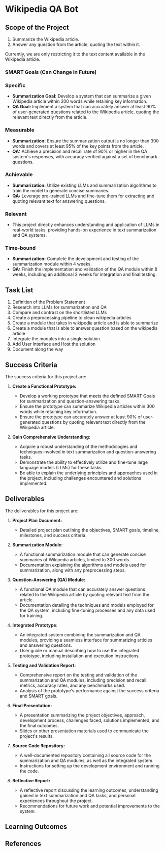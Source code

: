 # Wikipedia QA Bot

## Scope of the Project
1. Summarize the Wikipedia article.
2. Answer any question from the article, quoting the text within it.

Currently, we are only restricting it to the text content available in the Wikipedia article.

### SMART Goals (Can Change in Future)

### Specific
- **Summarization Goal:** Develop a system that can summarize a given Wikipedia article within 300 words while retaining key information.
- **QA Goal:** Implement a system that can accurately answer at least 90% of user-generated questions related to the Wikipedia article, quoting the relevant text directly from the article.

### Measurable
- **Summarization:** Ensure the summarization output is no longer than 300 words and covers at least 95% of the key points from the article.
- **QA:** Achieve a precision and recall rate of 90% or higher in the QA system's responses, with accuracy verified against a set of benchmark questions.

### Achievable
- **Summarization:** Utilize existing LLMs and summarization algorithms to train the model to generate concise summaries.
- **QA:** Leverage pre-trained LLMs and fine-tune them for extracting and quoting relevant text for answering questions.

### Relevant
- This project directly enhances understanding and application of LLMs in real-world tasks, providing hands-on experience in text summarization and QA systems.

### Time-bound
- **Summarization:** Complete the development and testing of the summarization module within 4 weeks.
- **QA:** Finish the implementation and validation of the QA module within 8 weeks, including an additional 2 weeks for integration and final testing.

## Task List
1. Definition of the Problem Statement
2. Research into LLMs for summarization and QA
3. Compare and contrast on the shortlisted LLMs
4. Create a preprocessing pipeline to clean wikipedia articles
5. Create a module that takes in wikipedia article and is able to summarize
6. Create a module that is able to answer question based on the wikipedia article
7. Integrate the modules into a single solution
8. Add User Interface and Host the solution
9. Document along the way


## Success Criteria

The success criteria for this project are:

1. **Create a Functional Prototype:**
   - Develop a working prototype that meets the defined SMART Goals for summarization and question-answering tasks.
   - Ensure the prototype can summarize Wikipedia articles within 300 words while retaining key information.
   - Ensure the prototype can accurately answer at least 90% of user-generated questions by quoting relevant text directly from the Wikipedia article.

2. **Gain Comprehensive Understanding:**
   - Acquire a robust understanding of the methodologies and techniques involved in text summarization and question-answering tasks.
   - Demonstrate the ability to effectively utilize and fine-tune large language models (LLMs) for these tasks.
   - Be able to explain the underlying principles and approaches used in the project, including challenges encountered and solutions implemented.

## Deliverables
The deliverables for this project are:

1. **Project Plan Document:**
   - Detailed project plan outlining the objectives, SMART goals, timeline, milestones, and success criteria.

2. **Summarization Module:**
   - A functional summarization module that can generate concise summaries of Wikipedia articles, limited to 300 words.
   - Documentation explaining the algorithms and models used for summarization, along with any preprocessing steps.

3. **Question-Answering (QA) Module:**
   - A functional QA module that can accurately answer questions related to the Wikipedia article by quoting relevant text from the article.
   - Documentation detailing the techniques and models employed for the QA system, including fine-tuning processes and any data used for training.

4. **Integrated Prototype:**
   - An integrated system combining the summarization and QA modules, providing a seamless interface for summarizing articles and answering questions.
   - User guide or manual describing how to use the integrated prototype, including installation and execution instructions.

5. **Testing and Validation Report:**
   - Comprehensive report on the testing and validation of the summarization and QA modules, including precision and recall metrics, accuracy rates, and any benchmarks used.
   - Analysis of the prototype's performance against the success criteria and SMART goals.

6. **Final Presentation:**
   - A presentation summarizing the project objectives, approach, development process, challenges faced, solutions implemented, and the final outcomes.
   - Slides or other presentation materials used to communicate the project's results.

7. **Source Code Repository:**
   - A well-documented repository containing all source code for the summarization and QA modules, as well as the integrated system.
   - Instructions for setting up the development environment and running the code.

8. **Reflective Report:**
   - A reflective report discussing the learning outcomes, understanding gained in text summarization and QA tasks, and personal experiences throughout the project.
   - Recommendations for future work and potential improvements to the system.

## Learning Outcomes

## References